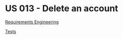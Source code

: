 # US 013 - Delete an account

[Requirements Engineering](01.requirements-engineering/readme.md)

[Tests](02.tests/readme.md)
 